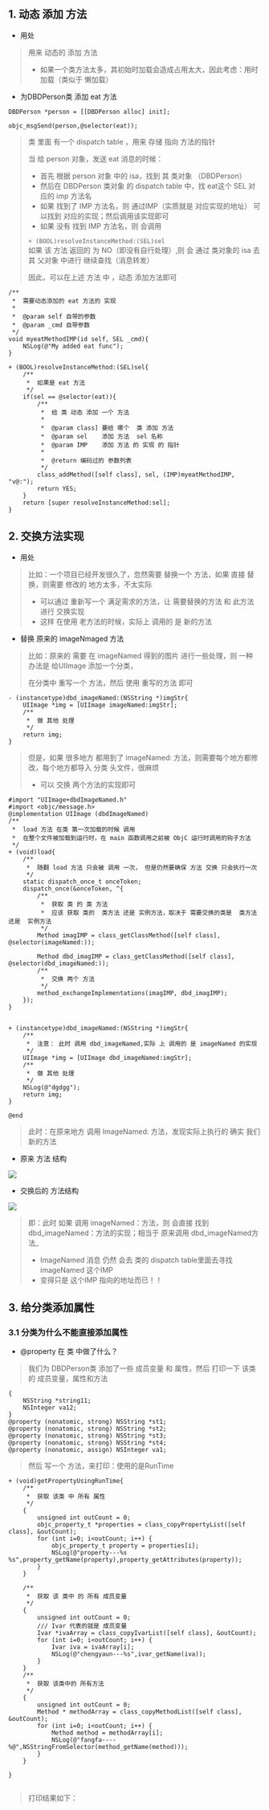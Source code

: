 ## 1. 动态 添加 方法

* 用处

> 用来 动态的 添加 方法
>
> * 如果一个类方法太多，其初始时加载会造成占用太大，因此考虑：用时加载（类似于 懒加载）

* 为DBDPerson类 添加 eat 方法

```
DBDPerson *person = [[DBDPerson alloc] init];

objc_msgSend(person,@selector(eat));
```

> 类 里面 有一个 dispatch table ，用来 存储 指向 方法的指针
>
> 当 给 person 对象，发送 eat 消息的时候：
>
> * 首先 根据 person 对象 中的  isa，找到 其 类对象 （DBDPerson）
> * 然后在 DBDPerson 类对象 的 dispatch table 中，找 eat这个 SEL 对应的  imp 方法名
> * 如果 找到了 IMP 方法名，则 通过IMP（实质就是 对应实现的地址） 可以找到 对应的实现；然后调用该实现即可
> * 如果 没有 找到 IMP 方法名，则 会调用
>
> `+ (BOOL)resolveInstanceMethod:(SEL)sel`  
> 如果  该 方法 返回的 为 NO（即没有自行处理）,则 会 通过 类对象的 isa 去其 父对象 中进行 继续查找（消息转发）
>
> 因此，可以在上述 方法 中 ，动态 添加方法即可

```
/**
 *  需要动态添加的 eat 方法的 实现
 *
 *  @param self 自带的参数
 *  @param _cmd 自带参数
 */
void myeatMethodIMP(id self, SEL _cmd){
    NSLog(@"My added eat func");
}

+ (BOOL)resolveInstanceMethod:(SEL)sel{
    /**
     *  如果是 eat 方法
     */
    if(sel == @selector(eat)){
        /**
         *  给 类 动态 添加 一个 方法
         *
         *  @param class] 要给 哪个  类 添加 方法
         *  @param sel    添加 方法  sel 名称
         *  @param IMP    添加 方法 的 实现 的 指针
         *
         *  @return 编码过的 参数列表
         */
        class_addMethod([self class], sel, (IMP)myeatMethodIMP, "v@:");
        return YES;
    }
    return [super resolveInstanceMethod:sel];
}
```

## 2. 交换方法实现

* 用处

> 比如：一个项目已经开发很久了，忽然需要 替换一个 方法，如果 直接 替换，则需要 修改的 地方太多，不太实际
>
> * 可以通过 重新写一个 满足需求的方法，让 需要替换的方法 和 此方法 进行 交换实现
> * 这样 在使用 老方法的时候，实际上 调用的 是 新的方法

* 替换 原来的 imageNmaged 方法

> 比如：原来的 需要 在 imageNamed 得到的图片 进行一些处理，则 一种 办法是 给UIImage 添加一个分类，
>
> 在分类中 重写一个 方法，然后 使用  重写的方法 即可

```
- (instancetype)dbd_imageNamed:(NSString *)imgStr{
    UIImage *img = [UIImage imageNamed:imgStr];
    /**
     *  做 其他 处理
     */
    return img;
}
```

> 但是，如果 很多地方 都用到了 imageNamed: 方法，则需要每个地方都修改，每个地方都导入 分类 头文件，很麻烦
>
> * 可以 交换 两个方法的实现即可

```
#import "UIImage+dbdImageNamed.h"
#import <objc/message.h>
@implementation UIImage (dbdImageNamed)
/**
 *  load 方法 在类 第一次加载的时候 调用
 *  在整个文件被加载到运行时，在 main 函数调用之前被 ObjC 运行时调用的钩子方法
 */
+ (void)load{
    /**
     *  随翻 load 方法 只会被 调用 一次， 但是仍然要确保 方法 交换 只会执行一次
     */
    static dispatch_once_t onceToken;
    dispatch_once(&onceToken, ^{
        /**
         *  获取 类 的 类 方法
         *  应该 获取 类的  类方法 还是 实例方法，取决于 需要交换的类是  类方法 还是  实例方法
         */
        Method imagIMP = class_getClassMethod([self class], @selector(imageNamed:));

        Method dbd_imagIMP = class_getClassMethod([self class], @selector(dbd_imageNamed:));
        /**
         *  交换 两个 方法
         */
        method_exchangeImplementations(imagIMP, dbd_imagIMP);
    });
}


+ (instancetype)dbd_imageNamed:(NSString *)imgStr{
    /**
     *  注意： 此时 调用 dbd_imageNamed,实际 上 调用的 是 imageNamed 的实现
     */
    UIImage *img = [UIImage dbd_imageNamed:imgStr];
    /**
     *  做 其他 处理
     */
    NSLog(@"dgdgg");
    return img;
}

@end
```

> 此时：在原来地方 调用 ImageNamed: 方法，发现实际上执行的 确实 我们 新的方法

* 原来 方法 结构

![](/assets/QQ20170401-211855.png)

* 交换后的 方法结构

![](/assets/QQ20170401-212532.png)

> 即：此时 如果 调用 imageNamed：方法，则 会直接 找到  dbd_imageNamed：方法的实现；相当于 原来调用 dbd\_imageNamed方法_
>
> * ImageNamed 消息 仍然 会去 类的 dispatch table里面去寻找 imageNamed 这个IMP
> * 变得只是 这个IMP 指向的地址而已！！

## 3. 给分类添加属性

### 3.1 分类为什么不能直接添加属性

- @property 在 类 中做了什么？
> 我们为 DBDPerson类 添加了一些 成员变量 和 属性，然后 打印一下 该类 的 成员变量，属性和方法



```
{
    NSString *string11;
    NSInteger va12;
}
@property (nonatomic, strong) NSString *st1;
@property (nonatomic, strong) NSString *st2;
@property (nonatomic, strong) NSString *st3;
@property (nonatomic, strong) NSString *st4;
@property (nonatomic, assign) NSInteger va1;

```
> 然后 写一个 方法，来打印：使用的是RunTime



```
+ (void)getPropertyUsingRunTime{
    /**
     *  获取 该类 中 所有 属性
     */
    {
        unsigned int outCount = 0;
        objc_property_t *properties = class_copyPropertyList([self class], &outCount);
        for (int i=0; i<outCount; i++) {
            objc_property_t property = properties[i];
            NSLog(@"property---%s  %s",property_getName(property),property_getAttributes(property));
        }
    }
    
    /**
     *  获取 该 类中 的 所有 成员变量
     */
    {
        unsigned int outCount = 0;
        /// Ivar 代表的就是 成员变量
        Ivar *ivaArray = class_copyIvarList([self class], &outCount);
        for (int i=0; i<outCount; i++) {
            Ivar iva = ivaArray[i];
            NSLog(@"chengyaun---%s",ivar_getName(iva));
        }
    }
    /**
     *  获取 该类中的 所有方法
     */
    {
        unsigned int outCount = 0;
        Method * methodArray = class_copyMethodList([self class], &outCount);
        for (int i=0; i<outCount; i++) {
            Method method = methodArray[i];
            NSLog(@"fangfa----%@",NSStringFromSelector(method_getName(method)));
        }
    }
    
}


```
> 打印结果如下：











